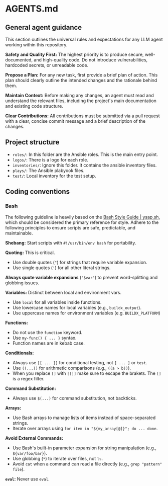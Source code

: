 # AGENTS.md

## General agent guidance

This section outlines the universal rules and expectations for any LLM agent working within this repository.

**Safety and Quality First:** The highest priority is to produce secure, well-documented, and high-quality code. Do not introduce vulnerabilities, hardcoded secrets, or unreadable code.

**Propose a Plan:** For any new task, first provide a brief plan of action. This plan should clearly outline the intended changes and the rationale behind them.

**Maintain Context:** Before making any changes, an agent must read and understand the relevant files, including the project's main documentation and existing code structure.

**Clear Contributions:** All contributions must be submitted via a pull request with a clear, concise commit message and a brief description of the changes.

## Project structure

- `roles/`: In this folder are the Ansible roles. This is the main entry point.
- `logos/`: There is a logo for each role.
- `inventories/`: Ignore this folder. It contains the ansible inventory files.
- `plays/`: The Ansible plabyook files.
- `test/`: Local inventory for the test setup.

## Coding conventions

### Bash

The following guideline is heavily based on the [Bash Style Guide | ysap.sh](https://style.ysap.sh/), which should be considered the primary reference for style. Adhere to the following principles to ensure scripts are safe, predictable, and maintainable.

**Shebang:** Start scripts with `#!/usr/bin/env bash` for portability.

**Quoting:** This is critical.

- Use double quotes (`"`) for strings that require variable expansion.
- Use single quotes (`'`) for all other literal strings.

**Always quote variable expansions** (`"$var"`) to prevent word-splitting and globbing issues.

**Variables:** Distinct between local and environment vars.

- Use `local` for all variables inside functions.
- Use lowercase names for local variables (e.g., `buildx_output`).
- Use uppercase names for environment variables (e.g. `BUILDX_PLATFORM`)

**Functions:**

- Do not use the `function` keyword.
- Use `my-func() { ... }` syntax.
- Function names are in kebab case.

**Conditionals:**

- Always use `[[ ... ]]` for conditional testing, not `[ ... ]` or `test`.
- Use `((...))` for arithmetic comparisons (e.g., `((a > b))`).
- When you replace `[]` with `[[]]` make sure to escape the brakets. The `[]` is a regex filter.

**Command Substitution:**

- Always use `$(...)` for command substitution, not backticks.

**Arrays:**

- Use Bash arrays to manage lists of items instead of space-separated strings.
- Iterate over arrays using `for item in "${my_array[@]}"; do ... done`.

**Avoid External Commands:**

- Use Bash's built-in parameter expansion for string manipulation (e.g., `${var/foo/bar}`).
- Use globbing (`*`) to iterate over files, not `ls`.
- Avoid `cat` when a command can read a file directly (e.g., `grep "pattern" file`).

**`eval`:** Never use `eval`.
